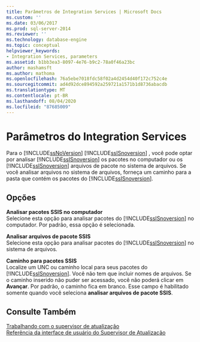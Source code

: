 ```yaml
---
title: Parâmetros de Integration Services | Microsoft Docs
ms.custom: ''
ms.date: 03/06/2017
ms.prod: sql-server-2014
ms.reviewer: ''
ms.technology: database-engine
ms.topic: conceptual
helpviewer_keywords:
- Integration Services, parameters
ms.assetid: b1bb3ea3-8097-4e76-b9c2-78a0f46a23bc
author: mashamsft
ms.author: mathoma
ms.openlocfilehash: 76a5ebe7018fdc58f02a4d2454d40f172c752c4e
ms.sourcegitcommit: ad4d92dce894592a259721a1571b1d8736abacdb
ms.translationtype: MT
ms.contentlocale: pt-BR
ms.lasthandoff: 08/04/2020
ms.locfileid: "87685009"
---
```

# <a name="integration-services-parameters"></a>Parâmetros do Integration Services
  Para o [!INCLUDE[ssNoVersion](../../includes/ssnoversion-md.md)] [!INCLUDE[ssISnoversion](../../includes/ssisnoversion-md.md)] , você pode optar por analisar [!INCLUDE[ssISnoversion](../../includes/ssisnoversion-md.md)] os pacotes no computador ou os [!INCLUDE[ssISnoversion](../../includes/ssisnoversion-md.md)] arquivos de pacote no sistema de arquivos. Se você analisar arquivos no sistema de arquivos, forneça um caminho para a pasta que contém os pacotes do [!INCLUDE[ssISnoversion](../../includes/ssisnoversion-md.md)].  
  
## <a name="options"></a>Opções  
 **Analisar pacotes SSIS no computador**  
 Selecione esta opção para analisar pacotes do [!INCLUDE[ssISnoversion](../../includes/ssisnoversion-md.md)] no computador. Por padrão, essa opção é selecionada.  
  
 **Analisar arquivos de pacote SSIS**  
 Selecione esta opção para analisar pacotes do [!INCLUDE[ssISnoversion](../../includes/ssisnoversion-md.md)] no sistema de arquivos.  
  
 **Caminho para pacotes SSIS**  
 Localize um UNC ou caminho local para seus pacotes do [!INCLUDE[ssISnoversion](../../includes/ssisnoversion-md.md)]. Você não tem que incluir nomes de arquivos. Se o caminho inserido não puder ser acessado, você não poderá clicar em **Avançar**. Por padrão, o caminho fica em branco. Esse campo é habilitado somente quando você seleciona **analisar arquivos de pacote SSIS**.  
  
## <a name="see-also"></a>Consulte Também  
 [Trabalhando com o supervisor de atualização](../../../2014/sql-server/install/working-with-upgrade-advisor.md)   
 [Referência da interface de usuário do Supervisor de Atualização](../../../2014/sql-server/install/upgrade-advisor-user-interface-reference.md)  
  
  
